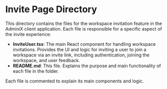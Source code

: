 # Invite Page Directory

This directory contains the files for the workspace invitation feature in the AdminiX client application. Each file is responsible for a specific aspect of the invite experience:

- **InviteUser.tsx**: The main React component for handling workspace invitations. Provides the UI and logic for inviting a user to join a workspace via an invite link, including authentication, joining the workspace, and user feedback.
- **README.md**: This file. Explains the purpose and main functionality of each file in the folder.

Each file is commented to explain its main components and logic. 